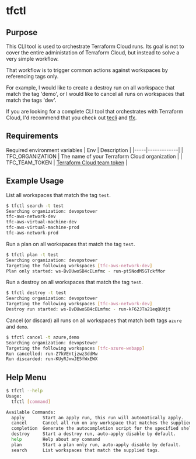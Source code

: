 # tfctl

## Purpose
This CLI tool is used to orchestrate Terraform Cloud runs. Its goal is not to cover the entire administation of Terraform Cloud, but instead to solve a very simple workflow. 

That workflow is to trigger common actions against workspaces by referencing tags only.

For example, I would like to create a destroy run on all workspace that match the tag 'demo', or I would like to cancel all runs on workspaces that match the tags 'dev'.

If you are looking for a complete CLI tool that orchestrates with Terraform Cloud, I'd recommend that you check out [tecli](https://github.com/awslabs/tecli) and [tfx](https://github.com/straubt1/tfx).

## Requirements
Required environment variables
| Env | Description |
|-----|-------------|
| TFC_ORGANIZATION | The name of your Terraform Cloud organization |
| TFC_TEAM_TOKEN | [Terraform Cloud team token](https://www.terraform.io/cloud-docs/users-teams-organizations/users#api-tokens) |


## Example Usage
List all workspaces that match the tag `test`.
```bash
$ tfctl search -t test
Searching organization: devopstower
tfc-aws-network-dev
tfc-aws-virtual-machine-dev
tfc-aws-virtual-machine-prod
tfc-aws-network-prod
```

Run a plan on all workspaces that match the tag `test`.
```bash
$ tfctl plan -t test
Searching organization: devopstower
Targeting the following workspaces [tfc-aws-network-dev]
Plan only started: ws-BvDUwoSB4cELmfmc - run-pt5NodM5GTckfMor
```

Run a destroy on all workspaces that match the tag `test`.
```bash
$ tfctl destroy -t test
Searching organization: devopstower
Targeting the following workspaces [tfc-aws-network-dev]
Destroy run started: ws-BvDUwoSB4cELmfmc - run-kF62JTa21eqQUdjt
```

Cancel (or discard) all runs on all workspaces that match both tags `azure` and `demo`.
```bash
$ tfctl cancel -t azure,demo
Searching organization: devopstower
Targeting the following workspaces [tfc-azure-webapp]
Run cancelled: run-Z7kVEntjzwz3ddMw
Run discarded: run-KUyRJxwJE5fWxEWX
```

## Help Menu
```bash
$ tfctl --help
Usage:
  tfctl [command]

Available Commands:
  apply       Start an apply run, this run will automatically apply.
  cancel      Cancel all run on any workspace that matches the supplied tag.
  completion  Generate the autocompletion script for the specified shell
  destroy     Start a destroy run, auto-apply disable by default.
  help        Help about any command
  plan        Start a plan only run, auto-apply disable by default.
  search      List workspaces that match the supplied tags.
```